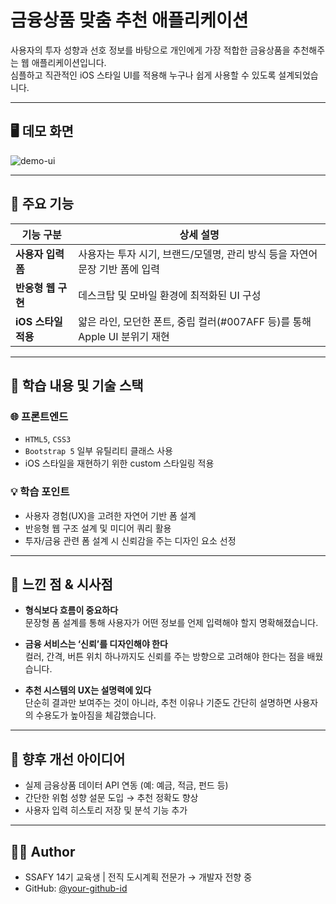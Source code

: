 # 금융상품 맞춤 추천 애플리케이션

사용자의 투자 성향과 선호 정보를 바탕으로 개인에게 가장 적합한 금융상품을 추천해주는 웹 애플리케이션입니다.  
심플하고 직관적인 iOS 스타일 UI를 적용해 누구나 쉽게 사용할 수 있도록 설계되었습니다.

---

## 🖥️ 데모 화면

![demo-ui](/web_capture/capture1.png)

---

## 🔧 주요 기능

| 기능 구분            | 상세 설명 |
|---------------------|-----------|
| **사용자 입력 폼**  | 사용자는 투자 시기, 브랜드/모델명, 관리 방식 등을 자연어 문장 기반 폼에 입력 |
| **반응형 웹 구현**  | 데스크탑 및 모바일 환경에 최적화된 UI 구성 |
| **iOS 스타일 적용** | 얇은 라인, 모던한 폰트, 중립 컬러(#007AFF 등)를 통해 Apple UI 분위기 재현 |

---

## 🧠 학습 내용 및 기술 스택

### 🌐 프론트엔드
- `HTML5`, `CSS3`
- `Bootstrap 5` 일부 유틸리티 클래스 사용
- iOS 스타일을 재현하기 위한 custom 스타일링 적용

### 💡 학습 포인트
- 사용자 경험(UX)을 고려한 자연어 기반 폼 설계
- 반응형 웹 구조 설계 및 미디어 쿼리 활용
- 투자/금융 관련 폼 설계 시 신뢰감을 주는 디자인 요소 선정

---

## 🤔 느낀 점 & 시사점

- **형식보다 흐름이 중요하다**  
  문장형 폼 설계를 통해 사용자가 어떤 정보를 언제 입력해야 할지 명확해졌습니다.

- **금융 서비스는 ‘신뢰’를 디자인해야 한다**  
  컬러, 간격, 버튼 위치 하나까지도 신뢰를 주는 방향으로 고려해야 한다는 점을 배웠습니다.

- **추천 시스템의 UX는 설명력에 있다**  
  단순히 결과만 보여주는 것이 아니라, 추천 이유나 기준도 간단히 설명하면 사용자의 수용도가 높아짐을 체감했습니다.

---

## 📌 향후 개선 아이디어

- 실제 금융상품 데이터 API 연동 (예: 예금, 적금, 펀드 등)
- 간단한 위험 성향 설문 도입 → 추천 정확도 향상
- 사용자 입력 히스토리 저장 및 분석 기능 추가

---

## 🧑‍💻 Author

- SSAFY 14기 교육생 | 전직 도시계획 전문가 → 개발자 전향 중
- GitHub: [@your-github-id](https://github.com/kyo181)
